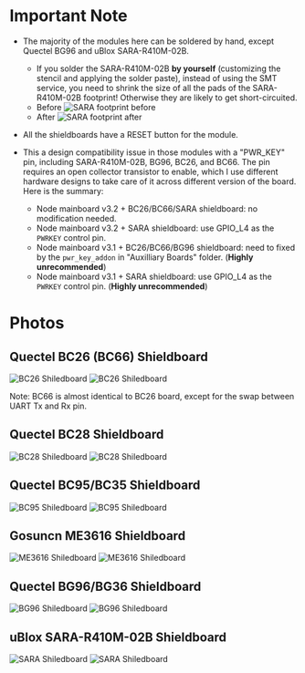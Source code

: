# Important Note

- The majority of the modules here can be soldered by hand, except Quectel BG96 and uBlox SARA-R410M-02B.
  - If you solder the SARA-R410M-02B **by yourself** (customizing the stencil and applying the solder paste), instead of using the SMT service, you need to shrink the size of all the pads of the SARA-R410M-02B footprint! Otherwise they are likely to get short-circuited.
  - Before
  ![SARA footprint before](../assets/sara_pad_size_before.png)
  - After
  ![SARA footprint after](../assets/sara_pad_size_after.png)
  
- All the shieldboards have a RESET button for the module.
- This a design compatibility issue in those modules with a "PWR_KEY" pin, including SARA-R410M-02B, BG96, BC26, and BC66. The pin requires an open collector transistor to enable, which I use different hardware designs to take care of it across different version of the board. Here is the summary:
  - Node mainboard v3.2 + BC26/BC66/SARA shieldboard: no modification needed.
  - Node mainboard v3.2 + SARA shieldboard: use GPIO_L4 as the `PWRKEY` control pin.
  - Node mainboard v3.1 + BC26/BC66/BG96 shieldboard: need to fixed by the `pwr_key_addon` in "Auxilliary Boards" folder. (**Highly unrecommended**)
  - Node mainboard v3.1 + SARA shieldboard: use GPIO_L4 as the `PWRKEY` control pin. (**Highly unrecommended**)

# Photos

## Quectel BC26 (BC66) Shieldboard

![BC26 Shiledboard](../assets/bc26_bc66_module_board.png)
![BC26 Shiledboard](../assets/bc26_bc66_module_board_B.png)

Note: BC66 is almost identical to BC26 board, except for the swap between UART Tx and Rx pin.

## Quectel BC28 Shieldboard

![BC28 Shiledboard](../assets/bc28_module_board.png)
![BC28 Shiledboard](../assets/bc28_module_board_B.png)

## Quectel BC95/BC35 Shieldboard

![BC95 Shiledboard](../assets/bc95_bc35_module_board.png)
![BC95 Shiledboard](../assets/bc95_bc35_module_board_B.png)

## Gosuncn ME3616 Shieldboard

![ME3616 Shiledboard](../assets/me3616_module_board.png)
![ME3616 Shiledboard](../assets/me3616_module_board_B.png)

## Quectel BG96/BG36 Shieldboard

![BG96 Shiledboard](../assets/bg96_module_board.png)
![BG96 Shiledboard](../assets/bg96_module_board_B.png)

## uBlox SARA-R410M-02B Shieldboard

![SARA Shiledboard](../assets/sara_r410m_02b_module_board_v2.0.png)
![SARA Shiledboard](../assets/sara_r410m_02b_module_board_v2.0_B.png)
